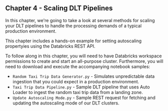 ## Chapter 4 - Scaling DLT Pipelines

In this chapter, we're going to take a look at several methods for scaling your DLT pipelines to handle the processing demands of a typical production environment. 

This chapter includes a hands-on example for setting autoscaling propertyies using the Databricks REST API.

To follow along in this chapter, you will need to have Databricks workspace permissions to create and start an all-purpose cluster.
Furthermore, you will need to download and execute the accompanying notebook samples:

- `Random Taxi Trip Data Generator.py` -  Simulates unpredictable data ingestion that you could expect in a production environment.
- `Taxi Trip Data Pipeline.py` - Sample DLT pipeline that uses Auto Loader to ingest the random taxi trip data from a landing zone.
- `Update Autoscaling Mode.py` - Sample REST request for fetching and updating the autoscaling mode of our DLT clusters.
